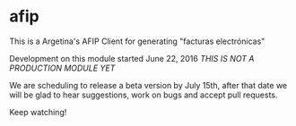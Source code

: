 # afip
This is a Argetina's AFIP Client for generating "facturas electrónicas"

Development on this module started June 22, 2016
*THIS IS NOT A PRODUCTION MODULE YET*

We are scheduling to release a beta version by July 15th, after that date we will be glad to hear suggestions, work on bugs and accept pull requests.

Keep watching!

